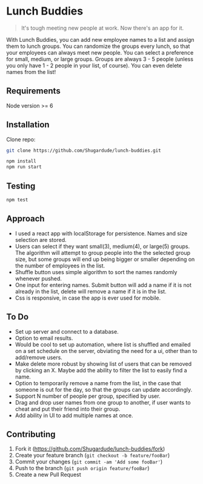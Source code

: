 # Lunch Buddies
> It's tough meeting new people at work.  Now there's an app for it.

With Lunch Buddies, you can add new employee names to a list and assign them to lunch groups. You can randomize the groups every lunch, so that your employees can always meet new people. You can select a preference for small, medium, or large groups.  Groups are always 3 - 5 people (unless you only have 1 - 2 people in your list, of course).  You can even delete names from the list!

## Requirements

Node version >= 6

## Installation

Clone repo:

```sh
git clone https://github.com/Shugardude/lunch-buddies.git
```

```sh
npm install
npm run start
```

## Testing

```sh
npm test
```

## Approach

  - I used a react app with localStorage for persistence. Names and size selection are stored.
  - Users can select if they want small(3), medium(4), or large(5) groups.  The algorithm will attempt to group people into the the selected group size, but some groups will end up being bigger or smaller depending on the number of employees in the list.
  - Shuffle button uses simple algorithm to sort the names randomly whenever pushed.
  - One input for entering names. Submit button will add a name if it is not already in the list, delete will remove a name if it is in the list.
  - Css is responsive, in case the app is ever used for mobile.

## To Do

  - Set up server and connect to a database.
  - Option to email results.
  - Would be cool to set up automation, where list is shuffled and emailed on a set schedule on the server, obviating the need for a ui, other than to add/remove users.
  - Make delete more robust by showing list of users that can be removed by clicking an X.  Maybe add the ability to filter the list to easily find a name.
  - Option to temporarily remove a name from the list, in the case that someone is out for the day, so that the groups can update accordingly.
  - Support N number of people per group, specified by user.
  - Drag and drop user names from one group to another, if user wants to cheat and put their friend into their group.
  - Add ability in UI to add multiple names at once.


## Contributing

1. Fork it (<https://github.com/Shugardude/lunch-buddies/fork>)
2. Create your feature branch (`git checkout -b feature/fooBar`)
3. Commit your changes (`git commit -am 'Add some fooBar'`)
4. Push to the branch (`git push origin feature/fooBar`)
5. Create a new Pull Request
